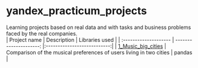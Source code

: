 # yandex_practicum_projects
Learning projects based on real data and with tasks and business problems faced by the real companies.  
| Project name | Description | Libraries used |
| :-------------------- | ---------------------: |:---------------------------:|
| [1_Music_big_cities](https://github.com/DaryaShaban/yandex_practicum_projects/tree/main/Data%20analysis%20-%205%20projects/01.%20music_big_cities) | Comparison of the musical preferences of users living in two cities | pandas |
